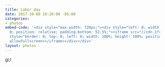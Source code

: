 ```yaml
---
title: Labor day
date: 2017-10-08 18:20:00 -05:00
categories:
- photos
embed-code: '<div style="max-width: 720px;"><div style="left: 0; width: 100%; height:
  0; position: relative; padding-bottom: 52.5%;"><iframe src="//cdn.iframe.ly/XOqjguy"
  style="border: 0; top: 0; left: 0; width: 100%; height: 100%; position: absolute;"
  allowfullscreen></iframe></div></div>'
layout: photos
---
```


gi;l